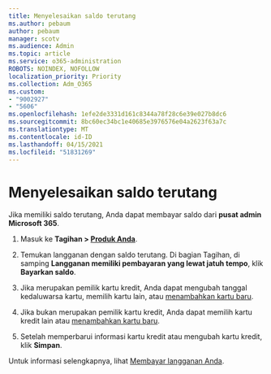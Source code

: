 ```yaml
---
title: Menyelesaikan saldo terutang
ms.author: pebaum
author: pebaum
manager: scotv
ms.audience: Admin
ms.topic: article
ms.service: o365-administration
ROBOTS: NOINDEX, NOFOLLOW
localization_priority: Priority
ms.collection: Adm_O365
ms.custom:
- "9002927"
- "5606"
ms.openlocfilehash: 1efe2de3331d161c8344a78f28c6e39e027b8dc6
ms.sourcegitcommit: 8bc60ec34bc1e40685e3976576e04a2623f63a7c
ms.translationtype: MT
ms.contentlocale: id-ID
ms.lasthandoff: 04/15/2021
ms.locfileid: "51831269"
---
```

# <a name="settle-an-outstanding-balance"></a>Menyelesaikan saldo terutang

Jika memiliki saldo terutang, Anda dapat membayar saldo dari **pusat admin Microsoft 365**.

1. Masuk ke **Tagihan > [Produk Anda](https://go.microsoft.com/fwlink/p/?linkid=842054)**.

2. Temukan langganan dengan saldo terutang. Di bagian Tagihan, di samping **Langganan memiliki pembayaran yang lewat jatuh tempo**, klik **Bayarkan saldo**.

3. Jika merupakan pemilik kartu kredit, Anda dapat mengubah tanggal kedaluwarsa kartu, memilih kartu lain, atau [menambahkan kartu baru](https://docs.microsoft.com/microsoft-365/commerce/billing-and-payments/manage-payment-methods?view=o365-worldwide).

4. Jika bukan merupakan pemilik kartu kredit, Anda dapat memilih kartu kredit lain atau [menambahkan kartu baru](https://docs.microsoft.com/microsoft-365/commerce/billing-and-payments/manage-payment-methods?view=o365-worldwide).

5. Setelah memperbarui informasi kartu kredit atau mengubah kartu kredit, klik **Simpan**.

Untuk informasi selengkapnya, lihat [Membayar langganan Anda](https://docs.microsoft.com/microsoft-365/commerce/billing-and-payments/pay-for-your-subscription?view=o365-worldwide).
